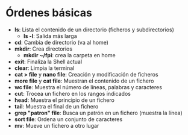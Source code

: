 # Órdenes básicas
- **ls**: Lista el contenido de un directorio (ficheros y subdirectorios)
	- **ls -l**: Salida más larga
- **cd**: Cambia de directorio (va al home)
- **mkdir**: Crea directorios
	- **mkdir ~/fpi**: crea la carpeta en home 
- **exit**: Finaliza la Shell actual
- **clear**: Limpia la terminal
- **cat > file** y **nano file**: Creación y modificación de ficheros
- **more file** y **cat file**: Muestran el contenido de un fichero
- **wc file**: Muestra el número de líneas, palabras y caracteres
- **cut**: Trocea un fichero en los rangos indicados
- **head**: Muestra el principio de un fichero
- **tail**: Muestra el final de un fichero
- **grep "patron" file**: Busca un patrón en un fichero (muestra la línea)
- **sort file**: Ordena un conjunto de caracteres
- **mv**: Mueve un fichero a otro lugar
